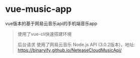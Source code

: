 # vue-music-app
vue版本的基于网易云音乐api的手机端音乐app
> 使用了vue-cli快速搭建环境
>
> 后台请求 使用了网易云音乐 Node.js API (3.0.2版本)，地址: <https://binaryify.github.io/NeteaseCloudMusicApi/>
